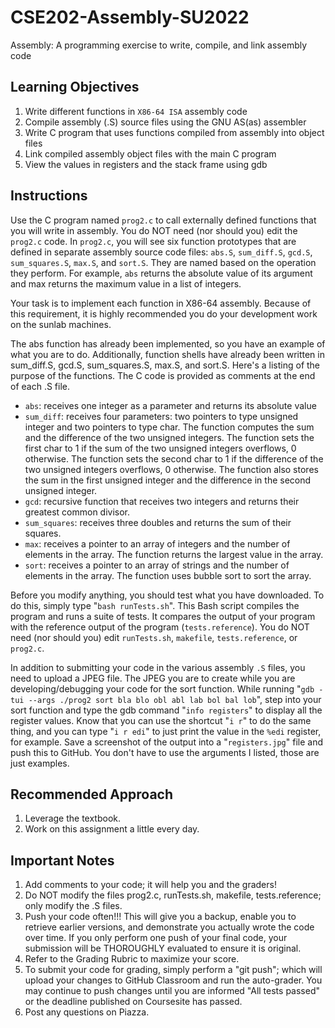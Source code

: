 # CSE202-Assembly-SU2022
Assembly: A programming exercise to write, compile, and link assembly code

## Learning Objectives
1) Write different functions in `X86-64 ISA` assembly code 
2) Compile assembly (.S) source files using the GNU AS(as) assembler
3) Write C program that uses functions compiled from assembly into object files
4) Link compiled assembly object files with the main C program
5) View the values in registers and the stack frame using gdb

## Instructions
Use the C program named `prog2.c` to call externally defined functions that you will write in assembly. You do NOT need (nor should you) edit the `prog2.c` code. In `prog2.c`, you will see six function prototypes that are defined in separate assembly source code files: `abs.S`, `sum_diff.S`, `gcd.S`, `sum_squares.S`, `max.S`, and `sort.S`. They are named based on the operation they perform. For example, `abs` returns the absolute value of its argument and max returns the maximum value in a list of integers.

Your task is to implement each function in X86-64 assembly. Because of this requirement, it is highly recommended you do your development work on the sunlab machines.

The abs function has already been implemented, so you have an example of what you are to do. Additionally, function shells have already been written in sum_diff.S, gcd.S, sum_squares.S, max.S, and sort.S. Here's a listing of the purpose of the functions. The C code is provided as comments at the end of each .S file. 

- `abs`: receives one integer as a parameter and returns its absolute value
- `sum_diff`: receives four parameters: two pointers to type unsigned integer and two pointers to type char. The function computes the sum and the difference of the two unsigned integers. The function sets the first char to 1 if the sum of the two unsigned integers overflows, 0 otherwise. The function sets the second char to 1 if the difference of the two unsigned integers overflows, 0 otherwise. The function also stores the sum in the first unsigned integer and the difference in the second unsigned integer.
- `gcd`: recursive function that receives two integers and returns their greatest common divisor.
- `sum_squares`: receives three doubles and returns the sum of their squares.
- `max`: receives a pointer to an array of integers and the number of elements in the array. The function returns the largest value in the array.
- `sort`: receives a pointer to an array of strings and the number of elements in the array. The function uses bubble sort to sort the array.

Before you modify anything, you should test what you have downloaded. To do this, simply type "`bash runTests.sh`". This Bash script compiles the program and runs a suite of tests. It compares the output of your program with the reference output of the program (`tests.reference`). You do NOT need (nor should you) edit `runTests.sh`, `makefile`, `tests.reference`, or `prog2.c`.

In addition to submitting your code in the various assembly `.S` files, you need to upload a JPEG file. The JPEG you are to create while you are developing/debugging your code for the sort function. While running "`gdb -tui --args ./prog2 sort bla blo obl abl lab bol bal lob`", step into your sort function and type the gdb command "`info registers`" to display all the register values. Know that you can use the shortcut "`i r`" to do the same thing, and you can type "`i r edi`" to just print the value in the `%edi` register, for example. Save a screenshot of the output into a "`registers.jpg`" file and push this to GitHub. You don't have to use the arguments I listed, those are just examples.

## Recommended Approach
1) Leverage the textbook.
2) Work on this assignment a little every day.

## Important Notes
1) Add comments to your code; it will help you and the graders!
2) Do NOT modify the files prog2.c, runTests.sh, makefile, tests.reference; only modify the .S files.
3) Push your code often!!! This will give you a backup, enable you to retrieve earlier versions, and demonstrate you actually wrote the code over time. If you only perform one push of your final code, your submission will be THOROUGHLY evaluated to ensure it is original. 
4) Refer to the Grading Rubric to maximize your score.
5) To submit your code for grading, simply perform a "git push"; which will upload your changes to GitHub Classroom and run the auto-grader. You may continue to push changes until you are informed "All tests passed" or the deadline published on Coursesite has passed.
6) Post any questions on Piazza.

